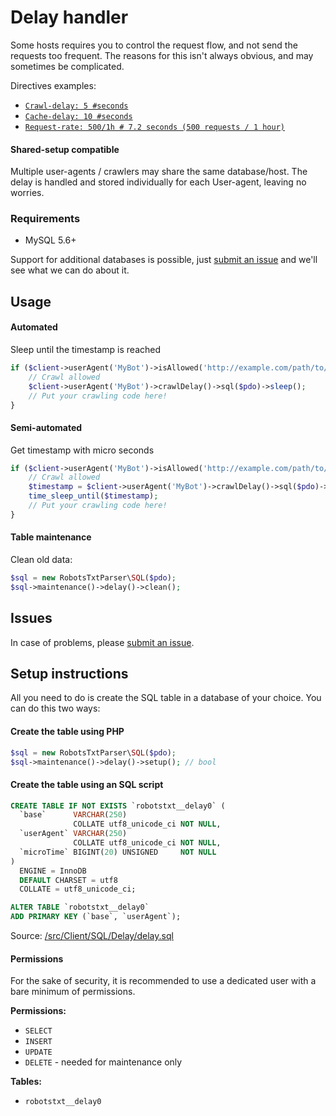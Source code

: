 # Delay handler
Some hosts requires you to control the request flow, and not send the requests too frequent. The reasons for this isn't always obvious, and may sometimes be complicated.

Directives examples:
- [`Crawl-delay: 5 #seconds`](../directives.md#crawl-delay)
- [`Cache-delay: 10 #seconds`](../directives.md#cache-delay)
- [`Request-rate: 500/1h # 7.2 seconds (500 requests / 1 hour)`](../directives.md#request-rate)

#### Shared-setup compatible
Multiple user-agents / crawlers may share the same database/host. The delay is handled and stored individually for each User-agent, leaving no worries.

### Requirements
- MySQL 5.6+

Support for additional databases is possible, just [submit an issue](https://github.com/VIPnytt/RobotsTxtParser/issues) and we'll see what we can do about it.

## Usage
#### Automated
Sleep until the timestamp is reached
```php
if ($client->userAgent('MyBot')->isAllowed('http://example.com/path/to/file')) {
    // Crawl allowed
    $client->userAgent('MyBot')->crawlDelay()->sql($pdo)->sleep();
    // Put your crawling code here!
}
```
#### Semi-automated
Get timestamp with micro seconds
```php
if ($client->userAgent('MyBot')->isAllowed('http://example.com/path/to/file')) {
    // Crawl allowed
    $timestamp = $client->userAgent('MyBot')->crawlDelay()->sql($pdo)->getMicroTime();
    time_sleep_until($timestamp);
    // Put your crawling code here!
}
```

#### Table maintenance
Clean old data:
```php
$sql = new RobotsTxtParser\SQL($pdo);
$sql->maintenance()->delay()->clean();
```

## Issues
In case of problems, please [submit an issue](https://github.com/VIPnytt/RobotsTxtParser/issues).

## Setup instructions
All you need to do is create the SQL table in a database of your choice. You can do this two ways:

#### Create the table using PHP

```php
$sql = new RobotsTxtParser\SQL($pdo);
$sql->maintenance()->delay()->setup(); // bool
```

#### Create the table using an SQL script
```SQL
CREATE TABLE IF NOT EXISTS `robotstxt__delay0` (
  `base`      VARCHAR(250)
              COLLATE utf8_unicode_ci NOT NULL,
  `userAgent` VARCHAR(250)
              COLLATE utf8_unicode_ci NOT NULL,
  `microTime` BIGINT(20) UNSIGNED     NOT NULL
)
  ENGINE = InnoDB
  DEFAULT CHARSET = utf8
  COLLATE = utf8_unicode_ci;

ALTER TABLE `robotstxt__delay0`
ADD PRIMARY KEY (`base`, `userAgent`);
```
Source: [/src/Client/SQL/Delay/delay.sql](https://github.com/VIPnytt/RobotsTxtParser/tree/master/src/Client/SQL/Delay/delay.sql)

#### Permissions
For the sake of security, it is recommended to use a dedicated user with a bare minimum of permissions.

__Permissions:__
- `SELECT`
- `INSERT`
- `UPDATE`
- `DELETE` - needed for maintenance only

__Tables:__
- `robotstxt__delay0`
